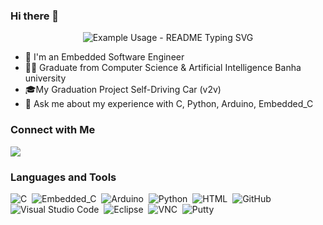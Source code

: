 ### Hi there 👋

<!--
**asmaa-102/Asmaa-102** is a ✨ _special_ ✨ repository because its `README.md` (this file) appears on your GitHub profile.


<!-- Typing SVG by DenverCoder1 - https://github.com/DenverCoder1/readme-typing-svg -->
<p align="center">
  <img src="https://readme-typing-svg.demolab.com/?lines=welcome to my profile &font=Fira%20Code&center=true&width=380&height=50&duration=4000&pause=1000" alt="Example Usage - README Typing SVG">
</p>

- 🏢 I'm an Embedded Software Engineer 
- 👨‍💻 Graduate from Computer Science & Artificial Intelligence Banha university
- 🎓My Graduation Project Self-Driving Car (v2v)
- 💬 Ask me about my experience with C, Python, Arduino, Embedded_C



### Connect with Me 

<a href="https://www.linkedin.com/in/asmaa-ahmed-3266a721a" target="_blank"><img src="https://img.shields.io/badge/asmaa%20ahmed-0077B5?style=for-the-badge&logo=Linkedin&logoColor=white"/></a>

### Languages and Tools
![C](https://img.shields.io/badge/-C-05122A?style=flat&logo=C)&nbsp;
![Embedded_C](https://img.shields.io/badge/-Embedded_C-05122A?style=flat&logo=Embedded_C)&nbsp;
![Arduino](https://img.shields.io/badge/-Arduino-05122A?style=flat&logo=Arduino)&nbsp;
![Python](https://img.shields.io/badge/-Python%20-05122A?style=flat&logo=python)&nbsp;
![HTML](https://img.shields.io/badge/-HTML-05122A?style=flat&logo=HTML5)&nbsp;
![GitHub](https://img.shields.io/badge/-GitHub-05122A?style=flat&logo=github)&nbsp;
![Visual Studio Code](https://img.shields.io/badge/-Visual%20Studio%20Code-05122A?style=flat&logo=visual-studio-code&logoColor=007ACC)&nbsp;
![Eclipse](https://img.shields.io/badge/-Eclipse-05122A?style=flat&logo=Eclipse)&nbsp;
![VNC](https://img.shields.io/badge/-VNC-05122A?style=flat&logo=VNC)&nbsp;
![Putty](https://img.shields.io/badge/-Putty-05122A?style=flat&logo=Putty)&nbsp;


